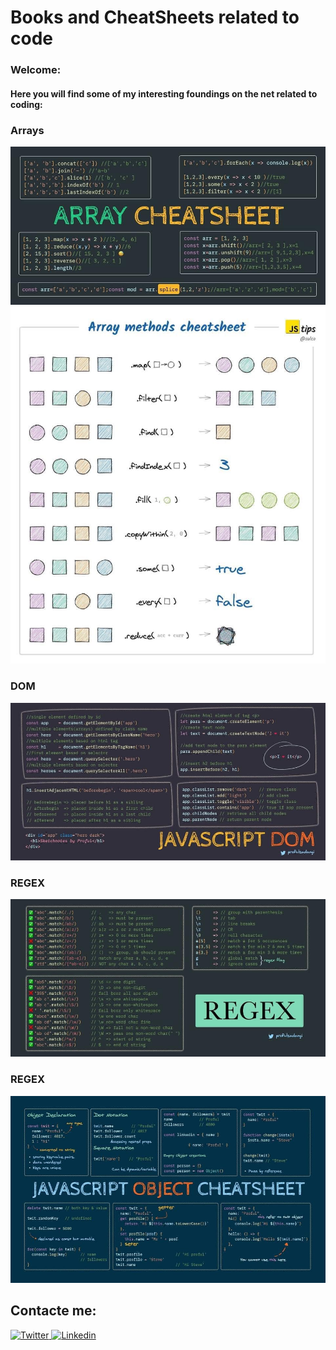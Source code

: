 # Books and CheatSheets related to code
### Welcome:
#### Here you will find some of my interesting foundings on the net related to coding:

### Arrays
![Arrays](js-cheat-sheets/array.jpg)
<br>
![Arrays](js-cheat-sheets/Arrays-methods.jpg)


### DOM 
![DOM](js-cheat-sheets/DOM.jpg)

### REGEX
![REGEX](js-cheat-sheets/regex.jpg)

### REGEX
![REGEX](js-cheat-sheets/object.jpg)


  

## Contacte me: 
<a href="https://twitter.com/AlenRuny" target="_blank">
  <img
    alt="Twitter"
    src="https://img.shields.io/badge/Twitter-1DA1F2?logo=twitter&logoColor=white&style=for-the-badge"
  />
</a>

<a href="https://www.linkedin.com/in/federico-webe-620935222/" target="_blank">
  <img
    alt="Linkedin"
    src="https://img.shields.io/badge/linkedin-0077B5?logo=linkedin&logoColor=white&style=for-the-badge" target="_blank"
  />
</a>



